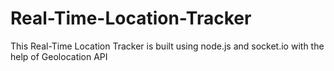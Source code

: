 # Real-Time-Location-Tracker
This Real-Time Location Tracker is built using node.js and socket.io with the help of Geolocation API
